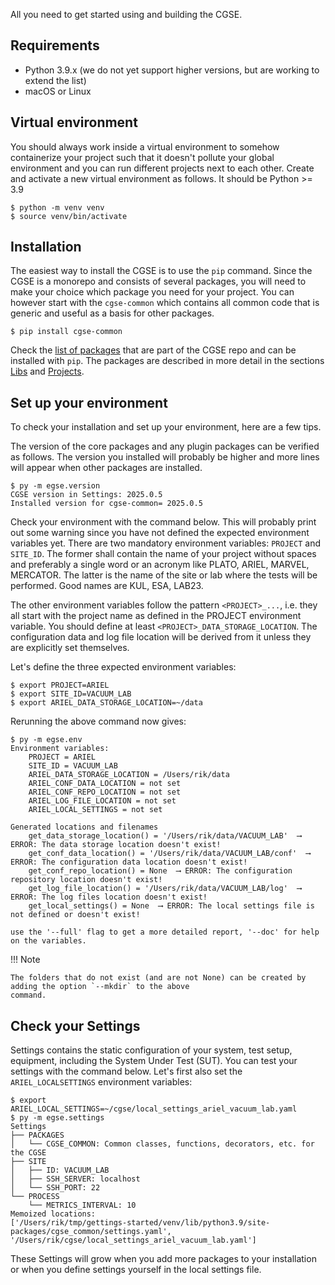 All you need to get started using and building the CGSE.

## Requirements

- Python 3.9.x (we do not yet support higher versions, but are working to extend the list)
- macOS or Linux

## Virtual environment

You should always work inside a virtual environment to somehow containerize your project such that it doesn't 
pollute your global environment and you can run different projects next to each other. Create and activate a new 
virtual environment as follows. It should be Python >= 3.9

```shell
$ python -m venv venv
$ source venv/bin/activate
```

## Installation

The easiest way to install the CGSE is to use the `pip` command. Since the CGSE is a monorepo and consists of 
several packages, you will need to make your choice which package you need for your project. You can however start 
with the `cgse-common` which contains all common code that is generic and useful as a basis for other packages.

```shell
$ pip install cgse-common
```

Check the [list of packages](./package_list.md) that are part of the CGSE repo and can be installed with `pip`. The 
packages are described in more detail in the sections [Libs](./libs/index.md) and [Projects](./projects/index.md).

## Set up your environment

To check your installation and set up your environment, here are a few tips.

The version of the core packages and any plugin packages can be verified as follows. The version you installed will 
probably be higher and more lines will appear when other packages are installed.

```shell
$ py -m egse.version
CGSE version in Settings: 2025.0.5
Installed version for cgse-common= 2025.0.5
```

Check your environment with the command below. This will probably print out some warning since you have not defined 
the expected environment variables yet. There are two mandatory environment variables: `PROJECT` and `SITE_ID`. The 
former shall contain the name of your project without spaces and preferably a single word or an acronym like PLATO, 
ARIEL, MARVEL, MERCATOR. The latter is the name of the site or lab where the tests will be performed. Good names are 
KUL, ESA, LAB23.

The other environment variables follow the pattern `<PROJECT>_...`, i.e. they all start with the project name as 
defined 
in the PROJECT environment variable. You should define at least `<PROJECT>_DATA_STORAGE_LOCATION`. The configuration 
data and log file location will be derived from it unless they are explicitly set themselves. 


Let's define the three expected environment variables:

```shell
$ export PROJECT=ARIEL
$ export SITE_ID=VACUUM_LAB
$ export ARIEL_DATA_STORAGE_LOCATION=~/data
```

Rerunning the above command now gives:

```
$ py -m egse.env
Environment variables:
    PROJECT = ARIEL
    SITE_ID = VACUUM_LAB
    ARIEL_DATA_STORAGE_LOCATION = /Users/rik/data
    ARIEL_CONF_DATA_LOCATION = not set
    ARIEL_CONF_REPO_LOCATION = not set
    ARIEL_LOG_FILE_LOCATION = not set
    ARIEL_LOCAL_SETTINGS = not set

Generated locations and filenames
    get_data_storage_location() = '/Users/rik/data/VACUUM_LAB'  ⟶ ERROR: The data storage location doesn't exist!
    get_conf_data_location() = '/Users/rik/data/VACUUM_LAB/conf'  ⟶ ERROR: The configuration data location doesn't exist!
    get_conf_repo_location() = None  ⟶ ERROR: The configuration repository location doesn't exist!
    get_log_file_location() = '/Users/rik/data/VACUUM_LAB/log'  ⟶ ERROR: The log files location doesn't exist!
    get_local_settings() = None  ⟶ ERROR: The local settings file is not defined or doesn't exist!

use the '--full' flag to get a more detailed report, '--doc' for help on the variables.
```

!!! Note

    The folders that do not exist (and are not None) can be created by adding the option `--mkdir` to the above 
    command.

## Check your Settings

Settings contains the static configuration of your system, test setup, equipment, including the System Under Test 
(SUT). You can test your settings with the command below. Let's first also set the `ARIEL_LOCALSETTINGS` environment 
variables:

```
$ export ARIEL_LOCAL_SETTINGS=~/cgse/local_settings_ariel_vacuum_lab.yaml
$ py -m egse.settings
Settings
├── PACKAGES
│   └── CGSE_COMMON: Common classes, functions, decorators, etc. for the CGSE
├── SITE
│   ├── ID: VACUUM_LAB
│   ├── SSH_SERVER: localhost
│   └── SSH_PORT: 22
└── PROCESS
    └── METRICS_INTERVAL: 10
Memoized locations:
['/Users/rik/tmp/gettings-started/venv/lib/python3.9/site-packages/cgse_common/settings.yaml', 
'/Users/rik/cgse/local_settings_ariel_vacuum_lab.yaml']
```
These Settings will grow when you add more packages to your installation or when you define settings yourself in the 
local settings file.
